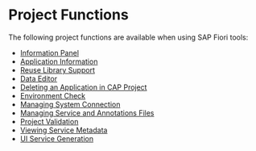 <!-- loio0d8fa328b0b3466688ef10a493d78a0f -->

# Project Functions

The following project functions are available when using SAP Fiori tools:

-   [Information Panel](information-panel-a9a6c4b.md)
-   [Application Information](application-information-c3e0989.md)
-   [Reuse Library Support](reuse-library-support-6e99fbb.md)
-   [Data Editor](data-editor-18e43b5.md)
-   [Deleting an Application in CAP Project](deleting-an-application-in-cap-project-709f838.md)
-   [Environment Check](environment-check-75390cf.md)
-   [Managing System Connection](managing-system-connection-78a82b6.md)
-   [Managing Service and Annotations Files](managing-service-and-annotations-files-8182ff3.md)
-   [Project Validation](project-validation-6f3c737.md)
-   [Viewing Service Metadata](viewing-service-metadata-e369c2c.md)
-   [UI Service Generation](ui-service-generation-1a7aad3.md)

